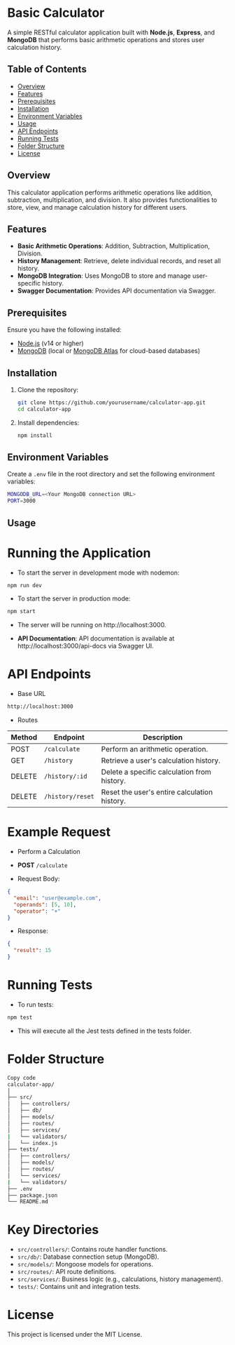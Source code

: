 # Basic Calculator 

A simple RESTful calculator application built with **Node.js**, **Express**, and **MongoDB** that performs basic arithmetic operations and stores user calculation history.

## Table of Contents

- [Overview](#overview)
- [Features](#features)
- [Prerequisites](#prerequisites)
- [Installation](#installation)
- [Environment Variables](#environment-variables)
- [Usage](#usage)
- [API Endpoints](#api-endpoints)
- [Running Tests](#running-tests)
- [Folder Structure](#folder-structure)
- [License](#license)

## Overview

This calculator application performs arithmetic operations like addition, subtraction, multiplication, and division. It also provides functionalities to store, view, and manage calculation history for different users.

## Features

- **Basic Arithmetic Operations**: Addition, Subtraction, Multiplication, Division.
- **History Management**: Retrieve, delete individual records, and reset all history.
- **MongoDB Integration**: Uses MongoDB to store and manage user-specific history.
- **Swagger Documentation**: Provides API documentation via Swagger.
  
## Prerequisites

Ensure you have the following installed:

- [Node.js](https://nodejs.org/) (v14 or higher)
- [MongoDB](https://www.mongodb.com/) (local or [MongoDB Atlas](https://www.mongodb.com/cloud/atlas) for cloud-based databases)

## Installation

1. Clone the repository:

    ```bash
    git clone https://github.com/yourusername/calculator-app.git
    cd calculator-app
    ```

2. Install dependencies:

    ```bash
    npm install
    ```

## Environment Variables

Create a `.env` file in the root directory and set the following environment variables:

```bash
MONGODB_URL=<Your MongoDB connection URL>
PORT=3000
```

## Usage

# Running the Application

- To start the server in development mode with nodemon:

```bash
npm run dev
```
- To start the server in production mode:

```bash
npm start
```

- The server will be running on http://localhost:3000.

- **API Documentation**: API documentation is available at http://localhost:3000/api-docs via Swagger UI.

# API Endpoints

- Base URL
```bash
http://localhost:3000
```

- Routes

| Method | Endpoint           | Description                                    |
|--------|--------------------|------------------------------------------------|
| POST   | `/calculate`        | Perform an arithmetic operation.              |
| GET    | `/history`          | Retrieve a user's calculation history.        |
| DELETE | `/history/:id`      | Delete a specific calculation from history.   |
| DELETE | `/history/reset`    | Reset the user's entire calculation history.  |

# Example Request

- Perform a Calculation

- **POST** `/calculate`

- Request Body:

```json
{
  "email": "user@example.com",
  "operands": [5, 10],
  "operator": "+"
}
```
- Response:

```json
{
  "result": 15
}
```

# Running Tests

- To run tests:

```bash
npm test
```

- This will execute all the Jest tests defined in the tests folder.

# Folder Structure

```bash
Copy code
calculator-app/
│
├── src/
│   ├── controllers/
│   ├── db/
│   ├── models/
│   ├── routes/
│   ├── services/
|   └── validators/
│   └── index.js
├── tests/
│   ├── controllers/
│   ├── models/
│   ├── routes/
│   └── services/
|   └── validators/
├── .env
├── package.json
└── README.md
```

# Key Directories

- `src/controllers/`: Contains route handler functions.
- `src/db/`: Database connection setup (MongoDB).
- `src/models/`: Mongoose models for operations.
- `src/routes/`: API route definitions.
- `src/services/`: Business logic (e.g., calculations, history management).
- `tests/`: Contains unit and integration tests.

# License

This project is licensed under the MIT License.

